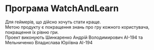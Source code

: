 # Програма WatchAndLearn #
Для геймерів, що дійсно хочуть стати краще.<br/>
Метою продукту є покращення знань про гру кожного користувача, покращення їх рівню гри.<br/>
Проект виконують Шинкаренко Андрій Володимирович АІ-194 та Мельниченко Владислава Юріївна АІ-194<br/>
